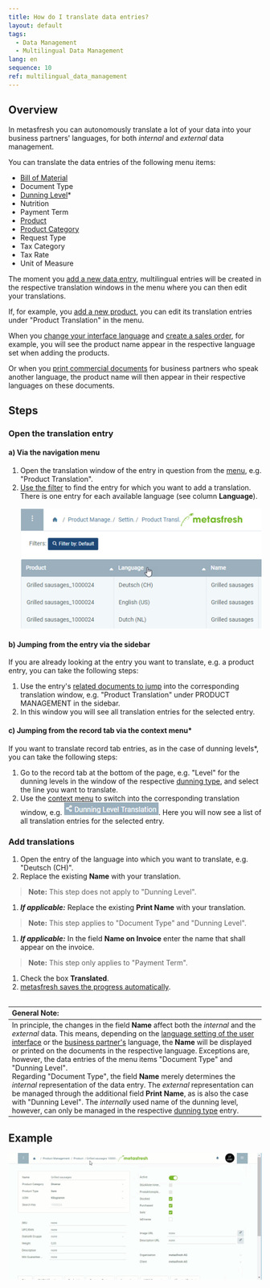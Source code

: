 ```yaml
---
title: How do I translate data entries?
layout: default
tags:
  - Data Management
  - Multilingual Data Management
lang: en
sequence: 10
ref: multilingual_data_management
---
```


## Overview
In metasfresh you can autonomously translate a lot of your data into your business partners' languages, for both *internal* and *external* data management.

You can translate the data entries of the following menu items:
- [Bill of Material](Create_BOM)
- Document Type
- [Dunning Level](Define_Dunning_Type)*
- Nutrition
- Payment Term
- [Product](NewProduct)
- [Product Category](NewProductCategory)
- Request Type
- Tax Category
- Tax Rate
- Unit of Measure

The moment you [add a new data entry](New_Record_Window), multilingual entries will be created in the respective translation windows in the menu where you can then edit your translations.

If, for example, you [add a new product](NewProduct), you can edit its translation entries under "Product Translation" in the menu.

When you [change your interface language](SwitchLanguage) and [create a sales order](SalesOrder_recording), for example, you will see the product name appear in the respective language set when adding the products.

Or when you [print commercial documents](PrintPreview) for business partners who speak another language, the product name will then appear in their respective languages on these documents.

## Steps

### Open the translation entry

#### a) Via the navigation menu
1. Open the translation window of the entry in question from the [menu](Menu), e.g. "Product Translation".
1. [Use the filter](Filtering_function) to find the entry for which you want to add a translation. There is one entry for each available language (see column **Language**).<br><br>![](assets/Product_translation_languages.png)

#### b) Jumping from the entry via the sidebar
If you are already looking at the entry you want to translate, e.g. a product entry, you can take the following steps:

1. Use the entry's [related documents to jump](JumptoviaSidebar) into the corresponding translation window, e.g. "Product Translation" under PRODUCT MANAGEMENT in the sidebar.
1. In this window you will see all translation entries for the selected entry.

#### c) Jumping from the record tab via the context menu*
If you want to translate record tab entries, as in the case of dunning levels*, you can take the following steps:

1. Go to the record tab at the bottom of the page, e.g. "Level" for the dunning levels in the window of the respective [dunning type](Menu), and select the line you want to translate.
1. Use the [context menu](Jumpto_via_context_menu) to switch into the corresponding translation window, e.g. ![](assets/Dunning_level_translation_context.png). Here you will now see a list of all translation entries for the selected entry.

### Add translations
1. Open the entry of the language into which you want to translate, e.g. "Deutsch (CH)".
1. Replace the existing **Name** with your translation.
 >**Note:** This step does not apply to "Dunning Level".

1. ***If applicable:*** Replace the existing **Print Name** with your translation.
 >**Note:** This step applies to "Document Type" and "Dunning Level".

1. ***If applicable:*** In the field **Name on Invoice** enter the name that shall appear on the invoice.
 >**Note:** This step only applies to "Payment Term".

1. Check the box **Translated**.
1. [metasfresh saves the progress automatically](Saveindicator).
<br><br>

| **General Note:** |
| :- |
| In principle, the changes in the field **Name** affect both the *internal* and the *external* data. This means, depending on the [language setting of the user interface](SwitchLanguage) or the [business partner's](New_Business_Partner) language, the **Name** will be displayed or printed on the documents in the respective language. Exceptions are, however, the data entries of the menu items "Document Type" and "Dunning Level".<br>Regarding "Document Type", the field **Name** merely determines the *internal* representation of the data entry. The *external* representation can be managed through the additional field **Print Name**, as is also the case with "Dunning Level". The *internally* used name of the dunning level, however, can only be managed in the respective [dunning type](Define_Dunning_Type) entry. |

## Example
![](assets/Product_translation.gif)
